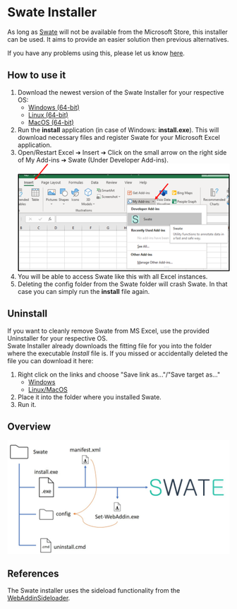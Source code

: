 # Swate Installer

As long as [Swate](https://github.com/nfdi4plants/Swate) will not be available from the Microsoft Store, this installer can be used. It aims to provide an easier solution then previous alternatives.

If you have any problems using this, please let us know [here](https://github.com/omaus/Swate_Install/issues/new).

## How to use it

1. Download the newest version of the Swate Installer for your respective OS:
   - [Windows (64-bit)](https://github.com/omaus/Swate_Install/raw/demoServer/Installer/Win/Install.exe)
   - [Linux (64-bit)](https://github.com/omaus/Swate_Install/raw/demoServer/Installer/Linux/Install)
   - [MacOS (64-bit)](https://github.com/omaus/Swate_Install/raw/demoServer/Installer/OSx/Install)
2. Run the **install** application (in case of Windows: **install.exe**). This will download necessary files and register Swate for your Microsoft Excel application.
3. Open/Restart Excel ➔ Insert ➔ Click on the small arrow on the right side of My Add-ins ➔ Swate (Under Developer Add-ins).  
![install](/.assets/SwateInstall.png)
4. You will be able to access Swate like this with all Excel instances.
6. Deleting the config folder from the Swate folder will crash Swate. In that case you can simply run the **install** file again.

## Uninstall

If you want to cleanly remove Swate from MS Excel, use the provided Uninstaller for your respective OS.  
Swate Installer already downloads the fitting file for you into the folder where the executable _Install_ file is. If you missed or accidentally deleted the file you can download it here:
1. Right click on the links and choose "Save link as..."/"Save target as..."
    - [Windows](https://raw.githubusercontent.com/omaus/Swate_Install/demoServer/uninstall.cmd)
    - [Linux/MacOS](https://raw.githubusercontent.com/omaus/Swate_Install/demoServer/uninstall.sh)
2. Place it into the folder where you installed Swate.
3. Run it.

## Overview

![overview](/.assets/Overview.jpg)

## References

The Swate installer uses the sideload functionality from the [WebAddinSideloader](https://github.com/davecra/WebAddinSideloader).
